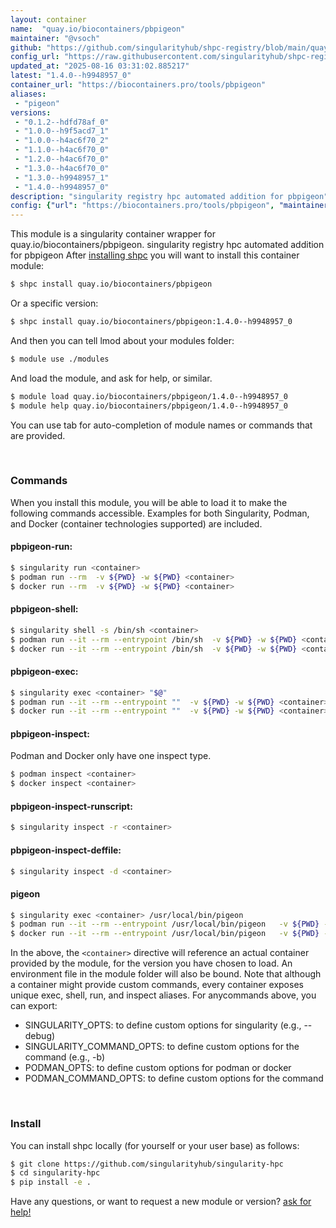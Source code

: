 ```yaml
---
layout: container
name:  "quay.io/biocontainers/pbpigeon"
maintainer: "@vsoch"
github: "https://github.com/singularityhub/shpc-registry/blob/main/quay.io/biocontainers/pbpigeon/container.yaml"
config_url: "https://raw.githubusercontent.com/singularityhub/shpc-registry/main/quay.io/biocontainers/pbpigeon/container.yaml"
updated_at: "2025-08-16 03:31:02.885217"
latest: "1.4.0--h9948957_0"
container_url: "https://biocontainers.pro/tools/pbpigeon"
aliases:
 - "pigeon"
versions:
 - "0.1.2--hdfd78af_0"
 - "1.0.0--h9f5acd7_1"
 - "1.0.0--h4ac6f70_2"
 - "1.1.0--h4ac6f70_0"
 - "1.2.0--h4ac6f70_0"
 - "1.3.0--h4ac6f70_0"
 - "1.3.0--h9948957_1"
 - "1.4.0--h9948957_0"
description: "singularity registry hpc automated addition for pbpigeon"
config: {"url": "https://biocontainers.pro/tools/pbpigeon", "maintainer": "@vsoch", "description": "singularity registry hpc automated addition for pbpigeon", "latest": {"1.4.0--h9948957_0": "sha256:b8bb15a87474b40c6559ddbb4b75acd1ed3375dc2853c12f7c463bb777127ba7"}, "tags": {"0.1.2--hdfd78af_0": "sha256:15bbdf5c521e568fb265799e162856315dbaf42809827fb8e4175a57e521466e", "1.0.0--h9f5acd7_1": "sha256:957abc67c1a77c8a814710e36dc8ff2d1a3b5be2d27ab0768d4ba6de7804107f", "1.0.0--h4ac6f70_2": "sha256:13ff2f6b2c421ea7c6283bfff4e4841291383e58b35c1c4a079f43cc798e861b", "1.1.0--h4ac6f70_0": "sha256:eb093820ffbf53b8a2ad58465488e0154a7ec1579a170c88c509254480a8c2c4", "1.2.0--h4ac6f70_0": "sha256:88989ad6c6e3336ff1748615b9cea853e86ea0f715a01db9715554399da244fa", "1.3.0--h4ac6f70_0": "sha256:3d2361fbb3d3154539c9b2e8058588bb92caadf209a14fdd796381080132f5ec", "1.3.0--h9948957_1": "sha256:d68b3e2d4b961a27a80e649bbfce7d58e7d65992541bd3590816b25d85b85cec", "1.4.0--h9948957_0": "sha256:b8bb15a87474b40c6559ddbb4b75acd1ed3375dc2853c12f7c463bb777127ba7"}, "docker": "quay.io/biocontainers/pbpigeon", "aliases": {"pigeon": "/usr/local/bin/pigeon"}}
---
```


This module is a singularity container wrapper for quay.io/biocontainers/pbpigeon.
singularity registry hpc automated addition for pbpigeon
After [installing shpc](#install) you will want to install this container module:


```bash
$ shpc install quay.io/biocontainers/pbpigeon
```

Or a specific version:

```bash
$ shpc install quay.io/biocontainers/pbpigeon:1.4.0--h9948957_0
```

And then you can tell lmod about your modules folder:

```bash
$ module use ./modules
```

And load the module, and ask for help, or similar.

```bash
$ module load quay.io/biocontainers/pbpigeon/1.4.0--h9948957_0
$ module help quay.io/biocontainers/pbpigeon/1.4.0--h9948957_0
```

You can use tab for auto-completion of module names or commands that are provided.

<br>

### Commands

When you install this module, you will be able to load it to make the following commands accessible.
Examples for both Singularity, Podman, and Docker (container technologies supported) are included.

#### pbpigeon-run:

```bash
$ singularity run <container>
$ podman run --rm  -v ${PWD} -w ${PWD} <container>
$ docker run --rm  -v ${PWD} -w ${PWD} <container>
```

#### pbpigeon-shell:

```bash
$ singularity shell -s /bin/sh <container>
$ podman run --it --rm --entrypoint /bin/sh  -v ${PWD} -w ${PWD} <container>
$ docker run --it --rm --entrypoint /bin/sh  -v ${PWD} -w ${PWD} <container>
```

#### pbpigeon-exec:

```bash
$ singularity exec <container> "$@"
$ podman run --it --rm --entrypoint ""  -v ${PWD} -w ${PWD} <container> "$@"
$ docker run --it --rm --entrypoint ""  -v ${PWD} -w ${PWD} <container> "$@"
```

#### pbpigeon-inspect:

Podman and Docker only have one inspect type.

```bash
$ podman inspect <container>
$ docker inspect <container>
```

#### pbpigeon-inspect-runscript:

```bash
$ singularity inspect -r <container>
```

#### pbpigeon-inspect-deffile:

```bash
$ singularity inspect -d <container>
```


#### pigeon

```bash
$ singularity exec <container> /usr/local/bin/pigeon
$ podman run --it --rm --entrypoint /usr/local/bin/pigeon   -v ${PWD} -w ${PWD} <container> -c " $@"
$ docker run --it --rm --entrypoint /usr/local/bin/pigeon   -v ${PWD} -w ${PWD} <container> -c " $@"
```



In the above, the `<container>` directive will reference an actual container provided
by the module, for the version you have chosen to load. An environment file in the
module folder will also be bound. Note that although a container
might provide custom commands, every container exposes unique exec, shell, run, and
inspect aliases. For anycommands above, you can export:

 - SINGULARITY_OPTS: to define custom options for singularity (e.g., --debug)
 - SINGULARITY_COMMAND_OPTS: to define custom options for the command (e.g., -b)
 - PODMAN_OPTS: to define custom options for podman or docker
 - PODMAN_COMMAND_OPTS: to define custom options for the command

<br>

### Install

You can install shpc locally (for yourself or your user base) as follows:

```bash
$ git clone https://github.com/singularityhub/singularity-hpc
$ cd singularity-hpc
$ pip install -e .
```

Have any questions, or want to request a new module or version? [ask for help!](https://github.com/singularityhub/singularity-hpc/issues)
